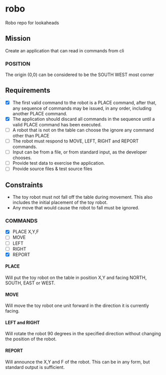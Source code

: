 # robo

Robo repo for lookaheads

## Mission
Create an application that can read in commands from cli

### POSITION

The origin (0,0) can be considered to be the SOUTH WEST most corner

## Requirements
- [x] The first valid command to the robot is a PLACE command, after that, any sequence of commands may be issued, in any order, including another PLACE 
command. 
- [x] The application should discard all commands in the sequence until a valid PLACE command has been executed.
- [ ] A robot that is not on the table can choose the ignore any command other than PLACE
- [ ] The robot must respond to MOVE, LEFT, RIGHT and REPORT commands.
- [ ] Input can be from a file, or from standard input, as the developer chooses.
- [ ] Provide test data to exercise the application.
- [ ] Provide source files & test source files

## Constraints
* The toy robot must not fall off the table during movement. This also includes the initial placement of the toy robot. 
* Any move that would cause the robot to fall must be ignored.

### COMMANDS
- [x] PLACE X,Y,F
- [ ] MOVE
- [ ] LEFT
- [ ] RIGHT
- [x] REPORT

#### PLACE 
Will put the toy robot on the table in position X,Y and facing NORTH, SOUTH, EAST or WEST. 

#### MOVE 
Will move the toy robot one unit forward in the direction it is currently facing.

#### LEFT and RIGHT 
Will rotate the robot 90 degrees in the specified direction without changing the position of the robot.

#### REPORT 
Will announce the X,Y and F of the robot. This can be in any form, but standard output is sufficient.